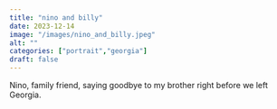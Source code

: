 ```yaml
---
title: "nino and billy"
date: 2023-12-14
image: "/images/nino_and_billy.jpeg"
alt: ""
categories: ["portrait","georgia"]
draft: false
---
```


Nino, family friend, saying goodbye to my brother right before we left Georgia.